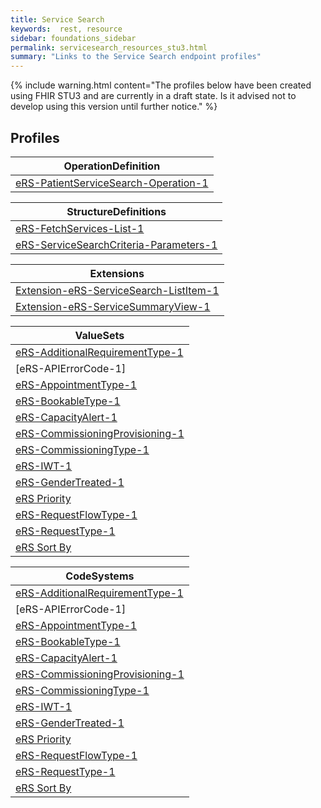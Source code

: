 ```yaml
---
title: Service Search
keywords:  rest, resource
sidebar: foundations_sidebar
permalink: servicesearch_resources_stu3.html
summary: "Links to the Service Search endpoint profiles"
---
```


{% include warning.html content="The profiles below have been created using FHIR STU3 and are currently in a draft state. Is it advised not to develop 
using this version until further notice." %}

## Profiles ##

|OperationDefinition| 
|-------|
|[eRS-PatientServiceSearch-Operation-1](https://fhir.nhs.uk/STU3/OperationDefinition/eRS-PatientServiceSearch-Operation-1/_history/1.0) | 


|StructureDefinitions| 
|-------|
|[eRS-FetchServices-List-1](https://fhir.nhs.uk/STU3/StructureDefinition/eRS-FetchServices-List-1/_history/1.0) | 
|[eRS-ServiceSearchCriteria-Parameters-1](https://fhir.nhs.uk/STU3/StructureDefinition/eRS-ServiceSearchCriteria-Parameters-1/_history/1.0)

|Extensions| 
|-------|
|[Extension-eRS-ServiceSearch-ListItem-1](https://fhir.nhs.uk/STU3/StructureDefinition/Extension-eRS-ServiceSearch-ListItem-1/_history/1.0) | 
|[Extension-eRS-ServiceSummaryView-1](https://fhir.nhs.uk/STU3/StructureDefinition/Extension-eRS-ServiceSummaryView-1/_history/1.0) | 


|ValueSets| 
|-------|
|[eRS-AdditionalRequirementType-1](https://fhir.nhs.uk/STU3/ValueSet/eRS-AdditionalRequirementType-1/_history/1.0) | 
|[eRS-APIErrorCode-1]|(https://fhir.nhs.uk/STU3/ValueSet/eRS-APIErrorCode-1/_history/1.0)|
|[eRS-AppointmentType-1](https://fhir.nhs.uk/STU3/ValueSet/eRS-AppointmentType-1/_history/1.0)| 
|[eRS-BookableType-1](https://fhir.nhs.uk/STU3/ValueSet/eRS-BookableType-1/_history/1.0)| 
|[eRS-CapacityAlert-1](https://fhir.nhs.uk/STU3/ValueSet/eRS-CapacityAlert-1/_history/1.0)| 
|[eRS-CommissioningProvisioning-1](https://fhir.nhs.uk/STU3/ValueSet/eRS-CommissioningProvisioning-1/_history/1.0)| 
|[eRS-CommissioningType-1](https://fhir.nhs.uk/STU3/ValueSet/eRS-CommissioningType-1/_history/1.0)| 
|[eRS-IWT-1](https://fhir.nhs.uk/STU3/ValueSet/eRS-IWT-1/_history/1.0)| 
|[eRS-GenderTreated-1](https://fhir.nhs.uk/STU3/ValueSet/eRS-GenderTreated-1/_history/1.0)| 
|[eRS Priority](https://fhir.nhs.uk/STU3/ValueSet/eRS-Priority-1/_history/1.0)| 
|[eRS-RequestFlowType-1](https://fhir.nhs.uk/STU3/ValueSet/eRS-RequestFlowType-1/_history/1.0)| 
|[eRS-RequestType-1](https://fhir.nhs.uk/STU3/ValueSet/eRS-RequestType-1/_history/1.0)| 
|[eRS Sort By](https://fhir.nhs.uk/STU3/ValueSet/eRS-SortBy-1/_history/1.0)| 

|CodeSystems| 
|-------|
|[eRS-AdditionalRequirementType-1](https://fhir.nhs.uk/STU3/CodeSystem/eRS-AdditionalRequirementType-1/_history/1.0) | 
|[eRS-APIErrorCode-1]|(https://fhir.nhs.uk/STU3/CodeSystem/eRS-APIErrorCode-1/_history/1.0)|
|[eRS-AppointmentType-1](https://fhir.nhs.uk/STU3/CodeSystem/eRS-AppointmentType-1/_history/1.0)| 
|[eRS-BookableType-1](https://fhir.nhs.uk/STU3/CodeSystem/eRS-BookableType-1/_history/1.0)| 
|[eRS-CapacityAlert-1](https://fhir.nhs.uk/STU3/CodeSystem/eRS-CapacityAlert-1/_history/1.0)| 
|[eRS-CommissioningProvisioning-1](https://fhir.nhs.uk/STU3/CodeSystem/eRS-CommissioningProvisioning-1/_history/1.0)| 
|[eRS-CommissioningType-1](https://fhir.nhs.uk/STU3/CodeSystem/eRS-CommissioningType-1/_history/1.0)| 
|[eRS-IWT-1](https://fhir.nhs.uk/STU3/CodeSystem/eRS-IWT-1/_history/1.0)| 
|[eRS-GenderTreated-1](https://fhir.nhs.uk/STU3/CodeSystem/eRS-GenderTreated-1/_history/1.0)| 
|[eRS Priority](https://fhir.nhs.uk/STU3/CodeSystem/eRS-Priority-1/_history/1.0)| 
|[eRS-RequestFlowType-1](https://fhir.nhs.uk/STU3/CodeSystem/eRS-RequestFlowType-1/_history/1.0)| 
|[eRS-RequestType-1](https://fhir.nhs.uk/STU3/CodeSystem/eRS-RequestType-1/_history/1.0)| 
|[eRS Sort By](https://fhir.nhs.uk/STU3/CodeSystem/eRS-SortBy-1/_history/1.0)| 
